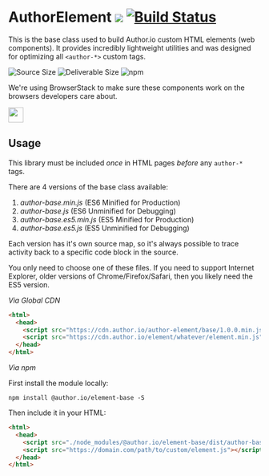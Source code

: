# AuthorElement [![](https://data.jsdelivr.com/v1/package/npm/@author.io/element-base/badge)](https://www.jsdelivr.com/package/npm/@author.io/element-base?path=dist) [![Build Status](https://travis-ci.org/author-elements/base.svg?branch=master&style=for-the-badge)](https://travis-ci.org/author-elements/base)

This is the base class used to build Author.io custom HTML elements (web components). It provides incredibly lightweight utilities and was designed for optimizing all `<author-*>` custom tags.

![Source Size](https://img.shields.io/github/size/author-elements/base/author-base.js.svg?colorB=%23333333&label=Source&logo=JavaScript&logoColor=%23aaaaaa&style=for-the-badge) ![Deliverable Size](https://img.shields.io/bundlephobia/minzip/@author.io/element-base.svg?colorB=%23333333&label=Minified-Gzipped&logo=JavaScript&style=for-the-badge) ![npm](https://img.shields.io/npm/v/@author.io/element-base.svg?colorB=%23333&label=%40author.io%2Felement-base&logo=npm&style=for-the-badge)

We're using BrowserStack to make sure these components work on the browsers developers care about.

<a href="https://browserstack.com"><img src="https://github.com/author-elements/base/raw/master/browserstack.png" height="30px"/></a>

## Usage

This library must be included _once_ in HTML pages _before_ any `author-*` tags.

There are 4 versions of the base class available:

1. *author-base.min.js* (ES6 Minified for Production)
1. _author-base.js_ (ES6 Unminified for Debugging)
1. *author-base.es5.min.js* (ES5 Minified for Production)
1. _author-base.es5.js_ (ES5 Unminified for Debugging)

Each version has it's own source map, so it's always possible to trace activity back to a specific code block in the source.

You only need to choose one of these files. If you need to support Internet Explorer, older versions of Chrome/Firefox/Safari, then you likely need the ES5 version.

*Via Global CDN*

```html
<html>
  <head>
    <script src="https://cdn.author.io/author-element/base/1.0.0.min.js"></script>
    <script src="https://cdn.author.io/element/whatever/element.min.js"></script>
  </head>
</html>
```

*Via npm*

First install the module locally:

`npm install @author.io/element-base -S`

Then include it in your HTML:

```html
<html>
  <head>
    <script src="./node_modules/@author.io/element-base/dist/author-base.min.js"></script>
    <script src="https://domain.com/path/to/custom/element.js"></script>
  </head>
</html>
```
